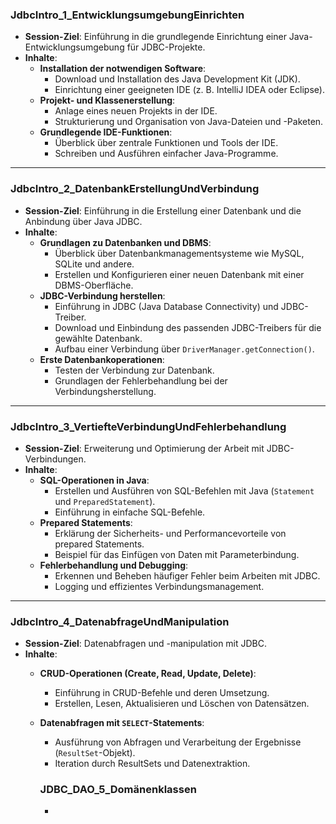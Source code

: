 ### **JdbcIntro_1_EntwicklungsumgebungEinrichten**

-   **Session-Ziel**: Einführung in die grundlegende Einrichtung einer Java-Entwicklungsumgebung für JDBC-Projekte.
-   **Inhalte**:
    -   **Installation der notwendigen Software**:
        -   Download und Installation des Java Development Kit (JDK).
        -   Einrichtung einer geeigneten IDE (z. B. IntelliJ IDEA oder Eclipse).
    -   **Projekt- und Klassenerstellung**:
        -   Anlage eines neuen Projekts in der IDE.
        -   Strukturierung und Organisation von Java-Dateien und -Paketen.
    -   **Grundlegende IDE-Funktionen**:
        -   Überblick über zentrale Funktionen und Tools der IDE.
        -   Schreiben und Ausführen einfacher Java-Programme.

* * * * *

### **JdbcIntro_2_DatenbankErstellungUndVerbindung**

-   **Session-Ziel**: Einführung in die Erstellung einer Datenbank und die Anbindung über Java JDBC.
-   **Inhalte**:
    -   **Grundlagen zu Datenbanken und DBMS**:
        -   Überblick über Datenbankmanagementsysteme wie MySQL, SQLite und andere.
        -   Erstellen und Konfigurieren einer neuen Datenbank mit einer DBMS-Oberfläche.
    -   **JDBC-Verbindung herstellen**:
        -   Einführung in JDBC (Java Database Connectivity) und JDBC-Treiber.
        -   Download und Einbindung des passenden JDBC-Treibers für die gewählte Datenbank.
        -   Aufbau einer Verbindung über `DriverManager.getConnection()`.
    -   **Erste Datenbankoperationen**:
        -   Testen der Verbindung zur Datenbank.
        -   Grundlagen der Fehlerbehandlung bei der Verbindungsherstellung.

* * * * *

### **JdbcIntro_3_VertiefteVerbindungUndFehlerbehandlung**

-   **Session-Ziel**: Erweiterung und Optimierung der Arbeit mit JDBC-Verbindungen.
-   **Inhalte**:
    -   **SQL-Operationen in Java**:
        -   Erstellen und Ausführen von SQL-Befehlen mit Java (`Statement` und `PreparedStatement`).
        -   Einführung in einfache SQL-Befehle.
    -   **Prepared Statements**:
        -   Erklärung der Sicherheits- und Performancevorteile von prepared Statements.
        -   Beispiel für das Einfügen von Daten mit Parameterbindung.
    -   **Fehlerbehandlung und Debugging**:
        -   Erkennen und Beheben häufiger Fehler beim Arbeiten mit JDBC.
        -   Logging und effizientes Verbindungsmanagement.

* * * * *

### **JdbcIntro_4_DatenabfrageUndManipulation**

-   **Session-Ziel**: Datenabfragen und -manipulation mit JDBC.
-   **Inhalte**:
    -   **CRUD-Operationen (Create, Read, Update, Delete)**:
        -   Einführung in CRUD-Befehle und deren Umsetzung.
        -   Erstellen, Lesen, Aktualisieren und Löschen von Datensätzen.
    -   **Datenabfragen mit `SELECT`-Statements**:
        -   Ausführung von Abfragen und Verarbeitung der Ergebnisse (`ResultSet`-Objekt).
        -   Iteration durch ResultSets und Datenextraktion.

        ### **JDBC_DAO_5_Domänenklassen**
        - 